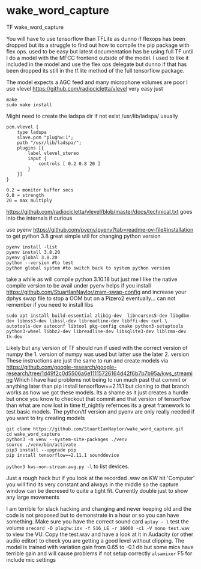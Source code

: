 # wake_word_capture
TF wake_word_capture

You will have to use tensorflow than TFLite as dunno if flexops has been dropped but its a struggle to find out how to compile the pip package with flex ops.
used to be easy but latest documentation has be using full TF until I do a model with the MFCC frontend outside of the model.
I used to like it included in the model and use the flex ops delegate but dunno if that has been dropped its still in the tf.lite method of the full tensorflow package.

The model expects a AGC feed and many microphone volumes are poor I use vlevel
https://github.com/radiocicletta/vlevel
very easy just
```
make
sudo make install
```
Might need to create the ladspa dir if not exist /usr/lib/ladspa/ usually
```
pcm.vlevel {
    type ladspa
    slave.pcm "plughw:1";
    path "/usr/lib/ladspa/";
    plugins [{
        label vlevel_stereo
        input {
            controls [ 0.2 0.8 20 ]
        }
    }]
}

0.2 = monitor buffer secs
0.8 = strength
20 = max multiply
```
https://github.com/radiocicletta/vlevel/blob/master/docs/technical.txt goes into the internals if curious

use pyenv https://github.com/pyenv/pyenv?tab=readme-ov-file#installation to get python 3.8
great simple util for changing python version
```
pyenv install -list
pyenv install 3.8.20
pyenv global 3.8.20
python --version #to test
python global system #to switch back to system python version
```
take a while as will compile python 3.10.18 but just me I like the native compile version to be avail under pyenv
helps if you install https://github.com/StuartIanNaylor/zram-swap-config and increase your dphys swap file to stop a OOM but on a Pizero2 eventually...
can not remember if you need to install libs
```
sudo apt install build-essential zlib1g-dev  libncurses5-dev libgdbm-dev libnss3-dev libssl-dev libreadline-dev libffi-dev curl \
autotools-dev autoconf libtool pkg-config cmake python3-setuptools python3-wheel libbz2-dev libreadline-dev libsqlite3-dev liblzma-dev tk-dev 
```
Likely but any version of TF should run if used with the correct version of numpy the 1. version of numpy was used but latter use the later 2. version
These instructions are just the same to run and create models via https://github.com/google-research/google-research/tree/1d49f2c0d5506a6e11115726164d42f6b7b7b95a/kws_streaming
Which I have had problems not being to run much past that commit or anything later than pip install tensorflow==2.11.1 but cloning to that branch works as how we got these models.
Its a shame as it just creates a hurdle but once you know to checkout that commit and that version of tensorflow than what are now lost in time tf_nightly refernces its a great framework to test basic models.
The python/tf version and pyenv are only really needed if you want to try creating models

```
git clone https://github.com/StuartIanNaylor/wake_word_capture.git
cd wake_word_capture
python3 -m venv --system-site-packages ./venv
source ./venv/bin/activate
pip3 install --upgrade pip
pip install tensorflow==2.11.1 sounddevice
```

`python3 kws-non-stream-avg.py -l` to list devices.

Just a rough hack but if you look at the recorded .wav on KW hit 'Computer' you will find its very constant and always in the middle so the capture window can be decresed to quite a tight fit.
Currently double just to show any large movements

I am terrible for slack hacking and changing and never keeping old and the code is not proposed but to demonstrate in a hour or so you can have something.
Make sure you have the correct sound card `aplay - l` test the volume `arecord -D plughw:idx -f S16_LE -r 16000 -c1 -V mono test.wav` to view the VU.
Copy the test.wav and have a look at it in Audacity (or other audio editor) to check you are getting a good level without clipping.
The model is trained with variation gain from 0.65 to -0.1 db but some mics have terrible gain and will cause problems if not setup correctly `alsamixer` F5 for include mic settings
